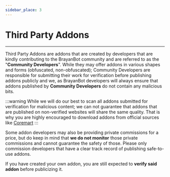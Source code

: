```yaml
---
sidebar_place: 3
---
```

# Third Party Addons
---

Third Party Addons are addons that are created by developers that are kindly contributing to the BrayanBot community and are referred to as the "**Community Developers**". While they may offer addons in various shapes and forms (obfuscated, non-obfuscated); Community Developers are responsible for submitting their work for verification before publishing addons publicly and we, as BrayanBot developers will always ensure that addons published by __Community Developers__ do not contain any malicious bits.

:::warning
While we will do our best to scan all addons submitted for verification for malicious content; we can not guarantee that addons that are published on non-verified websites will share the same quality. That is why you are highly encouraged to download addons from official sources like [Coremart](/)
:::

Some addon developers may also be providing private commissions for a price, but do keep in mind that **we do not monitor** those private commissions and cannot guarantee the safety of those. Please only commission developers that have a clear track record of publishing safe-to-use addons.

If you have created your own addon, you are still expected to **verify said addon** before publicizing it.